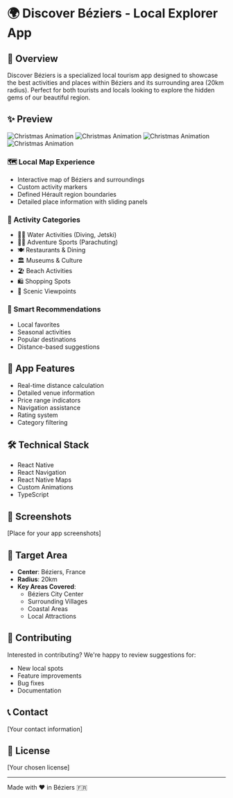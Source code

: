 # 🌍 Discover Béziers - Local Explorer App

## 🎯 Overview

Discover Béziers is a specialized local tourism app designed to showcase the best activities and places within Béziers and its surrounding area (20km radius). Perfect for both tourists and locals looking to explore the hidden gems of our beautiful region.

## ✨ Preview

![Christmas Animation]([https://cdn.discordapp.com/attachments/1217649751630286949/1321199078280925254/Fun.PNG?ex=676c5e06&is=676b0c86&hm=d2a9c79a58881710fa260661089f7d327dca1f7ed5e78e483e592138c131a22f&)
![Christmas Animation]([https://cdn.discordapp.com/attachments/1217649751630286949/1321199078280925254/Fun.PNG?ex=676c5e06&is=676b0c86&hm=d2a9c79a58881710fa260661089f7d327dca1f7ed5e78e483e592138c131a22f&])
![Christmas Animation]([https://cdn.discordapp.com/attachments/1217649751630286949/1321199078280925254/Fun.PNG?ex=676c5e06&is=676b0c86&hm=d2a9c79a58881710fa260661089f7d327dca1f7ed5e78e483e592138c131a22f&](https://cdn.discordapp.com/attachments/1217649751630286949/1321592024662544434/IMG_3307.png?ex=676dcbfc&is=676c7a7c&hm=f640cc50c7dfa4dc77b5b5c5375d7b31a398f0a5b4af10ad935b61b61b116d48&))
![Christmas Animation]([https://cdn.discordapp.com/attachments/1217649751630286949/1321199078280925254/Fun.PNG?ex=676c5e06&is=676b0c86&hm=d2a9c79a58881710fa260661089f7d327dca1f7ed5e78e483e592138c131a22f&](https://cdn.discordapp.com/attachments/1217649751630286949/1321592024662544434/IMG_3307.png?ex=676dcbfc&is=676c7a7c&hm=f640cc50c7dfa4dc77b5b5c5375d7b31a398f0a5b4af10ad935b61b61b116d48&))

### 🗺️ Local Map Experience
- Interactive map of Béziers and surroundings
- Custom activity markers
- Defined Hérault region boundaries
- Detailed place information with sliding panels

### 🎨 Activity Categories
- 🏊‍♂️ Water Activities (Diving, Jetski)
- 🏃‍♂️ Adventure Sports (Parachuting)
- 🍽️ Restaurants & Dining
- 🏛️ Museums & Culture
- 🏖️ Beach Activities
- 🛍️ Shopping Spots
- 👀 Scenic Viewpoints

### 🧠 Smart Recommendations
- Local favorites
- Seasonal activities
- Popular destinations
- Distance-based suggestions

## 📱 App Features
- Real-time distance calculation
- Detailed venue information
- Price range indicators
- Navigation assistance
- Rating system
- Category filtering

## 🛠️ Technical Stack
- React Native
- React Navigation
- React Native Maps
- Custom Animations
- TypeScript

## 📸 Screenshots

[Place for your app screenshots]

## 🎯 Target Area
- **Center**: Béziers, France
- **Radius**: 20km
- **Key Areas Covered**:
  - Béziers City Center
  - Surrounding Villages
  - Coastal Areas
  - Local Attractions

## 🤝 Contributing
Interested in contributing? We're happy to review suggestions for:
- New local spots
- Feature improvements
- Bug fixes
- Documentation

## 📞 Contact
[Your contact information]

## 📜 License
[Your chosen license]

---

Made with ❤️ in Béziers 🇫🇷
